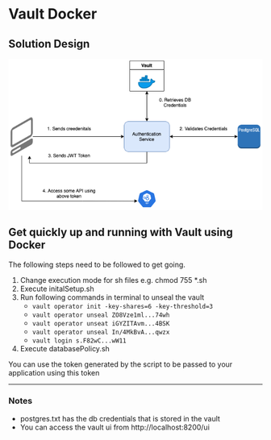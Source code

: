 # Vault Docker
## Solution Design
![solution-design](https://github.com/dishitd/vault-docker/blob/master/solution-design/jwtWithVault.png)

## Get quickly up and running with Vault using Docker

The following steps need to be followed to get going.

1. Change execution mode for sh files e.g. chmod 755 *.sh
2. Execute initalSetup.sh
3. Run following commands in terminal to unseal the vault
    - `vault operator init -key-shares=6 -key-threshold=3`
    - `vault operator unseal ZO8Vze1ml...74wh`
    - `vault operator unseat iGYZITAvm...4BSK`
    - `vault operator unseal In/4MkBvA...qwzx`
    - `vault login s.F82wC...wW11`
4. Execute databasePolicy.sh

You can use the token generated by the script to be passed to your application using this token

---
### Notes
- postgres.txt has the db credentials that is stored in the vault
- You can access the vault ui from http://localhost:8200/ui

